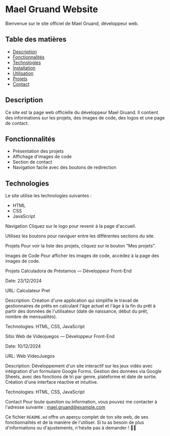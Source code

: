 # Mael Gruand Website

Bienvenue sur le site officiel de Mael Gruand, développeur web.

## Table des matières

- [Description](#description)
- [Fonctionnalités](#fonctionnalités)
- [Technologies](#technologies)
- [Installation](#installation)
- [Utilisation](#utilisation)
- [Projets](#projets)
- [Contact](#contact)

## Description

Ce site est la page web officielle du développeur Mael Gruand. Il contient des informations sur les projets, des images de code, des logos et une page de contact.

## Fonctionnalités

- Présentation des projets
- Affichage d'images de code
- Section de contact
- Navigation facile avec des boutons de redirection

## Technologies

Le site utilise les technologies suivantes :

- HTML
- CSS
- JavaScript

Navigation
Cliquez sur le logo pour revenir à la page d'accueil.

Utilisez les boutons pour naviguer entre les différentes sections du site.

Projets
Pour voir la liste des projets, cliquez sur le bouton "Mes projets".

Images de Code
Pour afficher les images de code, accédez à la page des images de code.

Projets
Calculadora de Préstamos — Développeur Front-End

Date: 23/12/2024

URL: Calculateur Pret

Description: Création d'une application qui simplifie le travail de gestionnaires de prêts en calculant l'âge actuel et l'âge à la fin du prêt à partir des données de l'utilisateur (date de naissance, début du prêt, nombre de mensualités).

Technologies: HTML, CSS, JavaScript

Sitio Web de Videojuegos — Développeur Front-End

Date: 10/12/2024

URL: Web VideoJuegos

Description: Développement d'un site interactif sur les jeux vidéo avec intégration d'un formulaire Google Forms. Gestion des données via Google Sheets, avec des fonctions de tri par genre, plateforme et date de sortie. Création d'une interface réactive et intuitive.

Technologies: HTML, CSS, JavaScript

Contact
Pour toute question ou information, vous pouvez me contacter à l'adresse suivante : mael.gruand@example.com


Ce fichier `README.md` offre un aperçu complet de ton site web, de ses fonctionnalités et de la manière de l'utiliser. Si tu as besoin de plus d'informations ou d'ajustements, n'hésite pas à demander ! 📄🚀
